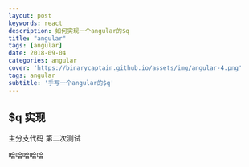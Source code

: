 ```yaml
---
layout: post
keywords: react
description: 如何实现一个angular的$q
title: "angular"
tags: [angular]
date: 2018-09-04
categories: angular
cover: 'https://binarycaptain.github.io/assets/img/angular-4.png'
tags: angular
subtitle: '手写一个angular的$q'
---
```


## $q 实现

主分支代码 第二次测试

哈哈哈哈哈
